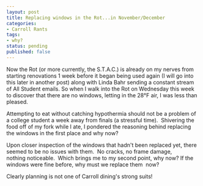 ```yaml
---
layout: post
title: Replacing windows in the Rot...in November/December
categories:
- Carroll Rants
tags:
- why?
status: pending
published: false
---
```

Now the Rot (or more currently, the S.T.A.C.) is already on my nerves from starting renovations 1 week before it began being used again (I will go into this later in another post) along with Linda Bahr sending a constant stream of All Student emails. So when I walk into the Rot on Wednesday this week to discover that there are no windows, letting in the 28°F air, I was less than pleased.

<!--more-->

Attempting to eat without catching hypothermia should not be a problem of a college student a week away from finals (a stressful time).  Shivering the food off of my fork while I ate, I pondered the reasoning behind replacing the windows in the first place and why now?

Upon closer inspection of the windows that hadn't been replaced yet, there seemed to be no issues with them.  No cracks, no frame damage, nothing noticeable.  Which brings me to my second point, why now? If the windows were fine before, why must we replace them  now?

Clearly planning is not one of Carroll dining's strong suits!
